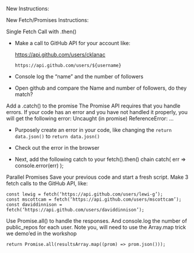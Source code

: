New Instructions:

New Fetch/Promises Instructions:

Single Fetch Call with .then()

- Make a call to GitHub API for your account like:

    https://api.github.com/users/cklanac

    `https://api.github.com/users/${username}`

- Console log the “name” and the number of followers
- Open github and compare the Name and number of followers, do they match?

Add a .catch() to the promise
The Promise API requires that you handle errors. If your code has an error and you have not handled it properly, you will get the following error:
    Uncaught (in promise) ReferenceError: ...
    
- Purposely create an error in your code, like changing the `return data.json()` to `return data.josn()`

- Check out the error in the browser
- Next, add the following catch to your fetch().then() chain
    catch( err => console.error(err) );

Parallel Promises
Save your previous code and start a fresh script. Make 3 fetch calls to the GitHub API, like:
    
    const lewig = fetch(‘https://api.github.com/users/lewi-g’);
    const mscottcam = fetch(‘https://api.github.com/users/mscottcam’);
    const daviddinnison = fetch(‘https://api.github.com/users/daviddinnison’);

Use Promise.all() to handle the responses.  And console.log the number of public_repos for each user. Note you, will need to use the Array.map trick we demo’ed in the workshop
    
    return Promise.all(resultsArray.map((prom) => prom.json()));